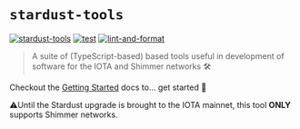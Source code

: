 # `stardust-tools`

[![stardust-tools](https://img.shields.io/badge/stardust--tools-v1.0.0-informational)](https://github.com/maxwellmattryan/stardust-tools)
[![test](https://github.com/maxwellmattryan/stardust-tools/actions/workflows/test.ci.yml/badge.svg)](https://github.com/maxwellmattryan/stardust-tools/actions/workflows/test.ci.yml)
[![lint-and-format](https://github.com/maxwellmattryan/stardust-tools/actions/workflows/lint-and-format.ci.yml/badge.svg)](https://github.com/maxwellmattryan/stardust-tools/actions/workflows/lint-and-format.ci.yml)

> A suite of (TypeScript-based) based tools useful in development of software for the IOTA and Shimmer networks 🛠️

Checkout the [Getting Started](https://maxwellmattryan.github.io/stardust-tools/getting-started) docs to... get started 🙂

⚠️Until the Stardust upgrade is brought to the IOTA mainnet, this tool **ONLY** supports Shimmer networks.
